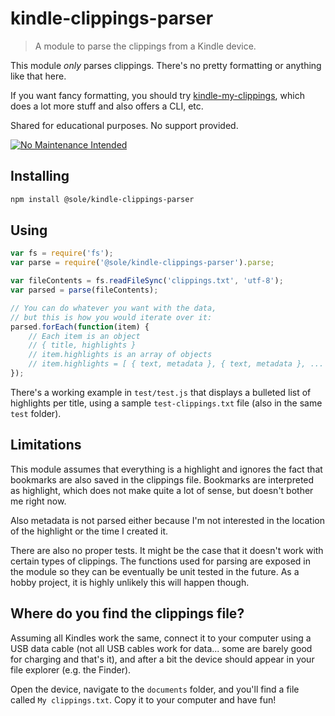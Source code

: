# kindle-clippings-parser

> A module to parse the clippings from a Kindle device.

This module *only* parses clippings. There's no pretty formatting or anything like that here.

If you want fancy formatting, you should try [kindle-my-clippings](https://www.npmjs.com/package/kindle-my-clippings), which does a lot more stuff and also offers a CLI, etc.

Shared for educational purposes. No support provided.

[![No Maintenance Intended](http://unmaintained.tech/badge.svg)](http://unmaintained.tech/)

## Installing

```bash
npm install @sole/kindle-clippings-parser
```

## Using

```javascript
var fs = require('fs');
var parse = require('@sole/kindle-clippings-parser').parse;

var fileContents = fs.readFileSync('clippings.txt', 'utf-8');
var parsed = parse(fileContents);

// You can do whatever you want with the data,
// but this is how you would iterate over it:
parsed.forEach(function(item) {
	// Each item is an object
	// { title, highlights }
	// item.highlights is an array of objects
	// item.highlights = [ { text, metadata }, { text, metadata }, ... ];
});
```

There's a working example in `test/test.js` that displays a bulleted list of highlights per title, using a sample `test-clippings.txt` file (also in the same `test` folder).

## Limitations

This module assumes that everything is a highlight and ignores the fact that bookmarks are also saved in the clippings file. Bookmarks are interpreted as highlight, which does not make quite a lot of sense, but doesn't bother me right now.

Also metadata is not parsed either because I'm not interested in the location of the highlight or the time I created it.

There are also no proper tests. It might be the case that it doesn't work with certain types of clippings. The functions used for parsing are exposed in the module so they can be eventually be unit tested in the future. As a hobby project, it is highly unlikely this will happen though.

## Where do you find the clippings file?

Assuming all Kindles work the same, connect it to your computer using a USB data cable (not all USB cables work for data... some are barely good for charging and that's it), and after a bit the device should appear in your file explorer (e.g. the Finder).

Open the device, navigate to the `documents` folder, and you'll find a file called `My clippings.txt`. Copy it to your computer and have fun!
